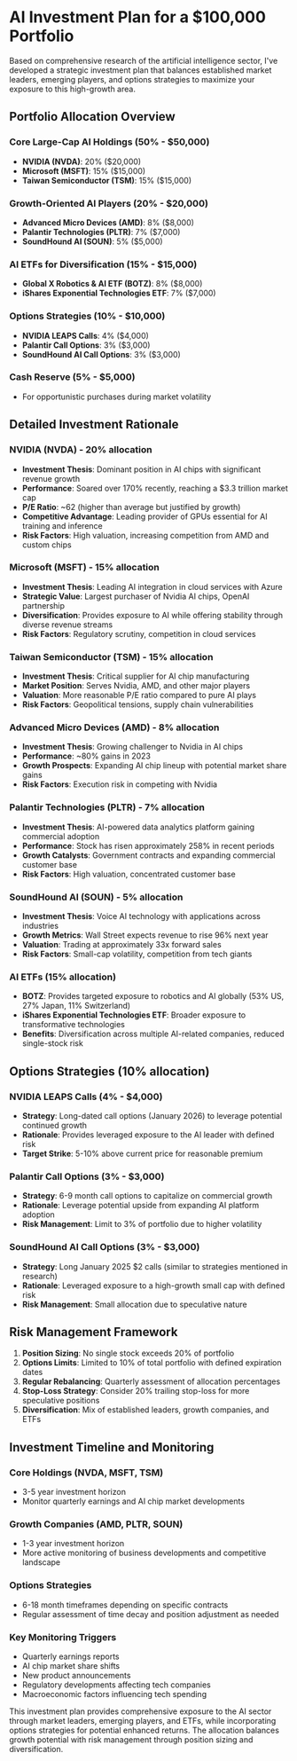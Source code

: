 # AI Investment Plan for a $100,000 Portfolio

Based on comprehensive research of the artificial intelligence sector, I've developed a strategic investment plan that balances established market leaders, emerging players, and options strategies to maximize your exposure to this high-growth area.

## Portfolio Allocation Overview

### Core Large-Cap AI Holdings (50% - $50,000)
- **NVIDIA (NVDA)**: 20% ($20,000)
- **Microsoft (MSFT)**: 15% ($15,000) 
- **Taiwan Semiconductor (TSM)**: 15% ($15,000)

### Growth-Oriented AI Players (20% - $20,000)
- **Advanced Micro Devices (AMD)**: 8% ($8,000)
- **Palantir Technologies (PLTR)**: 7% ($7,000)
- **SoundHound AI (SOUN)**: 5% ($5,000)

### AI ETFs for Diversification (15% - $15,000)
- **Global X Robotics & AI ETF (BOTZ)**: 8% ($8,000)
- **iShares Exponential Technologies ETF**: 7% ($7,000)

### Options Strategies (10% - $10,000)
- **NVIDIA LEAPS Calls**: 4% ($4,000)
- **Palantir Call Options**: 3% ($3,000)
- **SoundHound AI Call Options**: 3% ($3,000)

### Cash Reserve (5% - $5,000)
- For opportunistic purchases during market volatility

## Detailed Investment Rationale

### NVIDIA (NVDA) - 20% allocation
- **Investment Thesis**: Dominant position in AI chips with significant revenue growth
- **Performance**: Soared over 170% recently, reaching a $3.3 trillion market cap
- **P/E Ratio**: ~62 (higher than average but justified by growth)
- **Competitive Advantage**: Leading provider of GPUs essential for AI training and inference
- **Risk Factors**: High valuation, increasing competition from AMD and custom chips

### Microsoft (MSFT) - 15% allocation
- **Investment Thesis**: Leading AI integration in cloud services with Azure
- **Strategic Value**: Largest purchaser of Nvidia AI chips, OpenAI partnership
- **Diversification**: Provides exposure to AI while offering stability through diverse revenue streams
- **Risk Factors**: Regulatory scrutiny, competition in cloud services

### Taiwan Semiconductor (TSM) - 15% allocation
- **Investment Thesis**: Critical supplier for AI chip manufacturing
- **Market Position**: Serves Nvidia, AMD, and other major players
- **Valuation**: More reasonable P/E ratio compared to pure AI plays
- **Risk Factors**: Geopolitical tensions, supply chain vulnerabilities

### Advanced Micro Devices (AMD) - 8% allocation
- **Investment Thesis**: Growing challenger to Nvidia in AI chips
- **Performance**: ~80% gains in 2023
- **Growth Prospects**: Expanding AI chip lineup with potential market share gains
- **Risk Factors**: Execution risk in competing with Nvidia

### Palantir Technologies (PLTR) - 7% allocation
- **Investment Thesis**: AI-powered data analytics platform gaining commercial adoption
- **Performance**: Stock has risen approximately 258% in recent periods
- **Growth Catalysts**: Government contracts and expanding commercial customer base
- **Risk Factors**: High valuation, concentrated customer base

### SoundHound AI (SOUN) - 5% allocation
- **Investment Thesis**: Voice AI technology with applications across industries
- **Growth Metrics**: Wall Street expects revenue to rise 96% next year
- **Valuation**: Trading at approximately 33x forward sales
- **Risk Factors**: Small-cap volatility, competition from tech giants

### AI ETFs (15% allocation)
- **BOTZ**: Provides targeted exposure to robotics and AI globally (53% US, 27% Japan, 11% Switzerland)
- **iShares Exponential Technologies ETF**: Broader exposure to transformative technologies
- **Benefits**: Diversification across multiple AI-related companies, reduced single-stock risk

## Options Strategies (10% allocation)

### NVIDIA LEAPS Calls (4% - $4,000)
- **Strategy**: Long-dated call options (January 2026) to leverage potential continued growth
- **Rationale**: Provides leveraged exposure to the AI leader with defined risk
- **Target Strike**: 5-10% above current price for reasonable premium

### Palantir Call Options (3% - $3,000)
- **Strategy**: 6-9 month call options to capitalize on commercial growth
- **Rationale**: Leverage potential upside from expanding AI platform adoption
- **Risk Management**: Limit to 3% of portfolio due to higher volatility

### SoundHound AI Call Options (3% - $3,000)
- **Strategy**: Long January 2025 $2 calls (similar to strategies mentioned in research)
- **Rationale**: Leveraged exposure to a high-growth small cap with defined risk
- **Risk Management**: Small allocation due to speculative nature

## Risk Management Framework

1. **Position Sizing**: No single stock exceeds 20% of portfolio
2. **Options Limits**: Limited to 10% of total portfolio with defined expiration dates
3. **Regular Rebalancing**: Quarterly assessment of allocation percentages
4. **Stop-Loss Strategy**: Consider 20% trailing stop-loss for more speculative positions
5. **Diversification**: Mix of established leaders, growth companies, and ETFs

## Investment Timeline and Monitoring

### Core Holdings (NVDA, MSFT, TSM)
- 3-5 year investment horizon
- Monitor quarterly earnings and AI chip market developments

### Growth Companies (AMD, PLTR, SOUN)
- 1-3 year investment horizon
- More active monitoring of business developments and competitive landscape

### Options Strategies
- 6-18 month timeframes depending on specific contracts
- Regular assessment of time decay and position adjustment as needed

### Key Monitoring Triggers
- Quarterly earnings reports
- AI chip market share shifts
- New product announcements
- Regulatory developments affecting tech companies
- Macroeconomic factors influencing tech spending

This investment plan provides comprehensive exposure to the AI sector through market leaders, emerging players, and ETFs, while incorporating options strategies for potential enhanced returns. The allocation balances growth potential with risk management through position sizing and diversification.